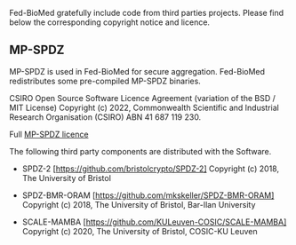 Fed-BioMed gratefully include code from third parties projects.
Please find below the corresponding copyright notice and licence.

## MP-SPDZ

MP-SPDZ is used in Fed-BioMed for secure aggregation. Fed-BioMed redistributes some pre-compiled MP-SPDZ binaries.

CSIRO Open Source Software Licence Agreement (variation of the BSD / MIT License)
Copyright (c) 2022, Commonwealth Scientific and Industrial Research Organisation (CSIRO) ABN 41 687 119 230.

Full [MP-SPDZ licence](./credit/mp-spdz-licence.txt)

The following third party components are distributed with the Software.

* SPDZ-2 [https://github.com/bristolcrypto/SPDZ-2]
Copyright (c) 2018, The University of Bristol

* SPDZ-BMR-ORAM [https://github.com/mkskeller/SPDZ-BMR-ORAM]
Copyright (c) 2018, The University of Bristol, Bar-Ilan University

* SCALE-MAMBA [https://github.com/KULeuven-COSIC/SCALE-MAMBA]
Copyright (c) 2020, The University of Bristol, COSIC-KU Leuven
